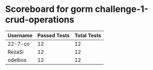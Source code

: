 # Scoreboard for gorm challenge-1-crud-operations

| Username   | Passed Tests | Total Tests |
|------------|--------------|-------------|
| 22-7-co | 12 | 12 |
| RezaSi | 12 | 12 |
| odelbos | 12 | 12 |
